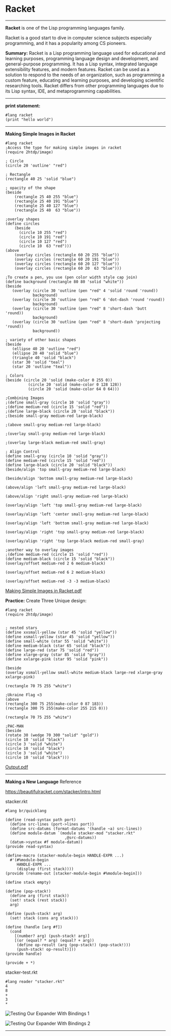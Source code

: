 # Racket
___

**Racket** is one of the Lisp programming languages family.

Racket is a good start to dive in computer science subjects especially programming, and it has a popularity among CS pioneers.

**Summary:** Racket is a Lisp programming language used for educational and learning purposes, programming language design and development, and general-purpose programming. It has a Lisp syntax, integrated language extensibility features, and modern features. Racket can be used as a solution to respond to the needs of an organization, such as programming a custom feature, educating and learning purposes, and developing scientific researching tools. Racket differs from other programming languages due to its Lisp syntax, IDE, and metaprogramming capabilities.	

____

**print statement:**

```
#lang racket
(print "hello world")
```
___

**Making Simple Images in Racket**

```
#lang racket
;Access the type for making simple images in racket
(require 2htdp/image)

; Circle
(circle 20 'outline' "red")

; Rectangle
(rectangle 40 25 'solid "blue")

; opacity of the shape
(beside
    (rectangle 25 40 255 "blue")
    (rectangle 25 40 191 "blue")
    (rectangle 25 40 127 "blue")
    (rectangle 25 40  63 "blue"))

;overlay shapes
(define circles
    (beside
      (circle 10 255 "red")
      (circle 10 191 "red")
      (circle 10 127 "red")
      (circle 10  63 "red")))
(above
    (overlay circles (rectangle 60 20 255 "blue"))
    (overlay circles (rectangle 60 20 191 "blue"))
    (overlay circles (rectangle 60 20 127 "blue"))
    (overlay circles (rectangle 60 20  63 "blue")))

;To create a pen, you use (pen color width style cap join)
(define background (rectangle 80 80 'solid "white"))
(beside
   (overlay (circle 30 'outline (pen "red" 4 'solid 'round 'round))
            background)
   (overlay (circle 30 'outline (pen "red" 6 'dot-dash 'round 'round))
            background)
   (overlay (circle 30 'outline (pen "red" 8 'short-dash 'butt 'round))
            background)
   (overlay (circle 30 'outline (pen "red" 8 'short-dash 'projecting 'round))
            background))

; variety of other basic shapes
(beside
   (ellipse 40 20 'outline "red")
   (ellipse 20 40 'solid "blue")
   (triangle 40 'solid "black")
   (star 30 'solid "teal")
   (star 20 'outline "teal"))

; Colors
(beside (circle 20 'solid (make-color 0 255 0))
          (circle 20 'solid (make-color 0 128 128))
          (circle 20 'solid (make-color 64 0 64)))

;Combining Images
;(define small-gray (circle 10 'solid "gray"))
;(define medium-red (circle 15 'solid "red"))
;(define large-black (circle 20 'solid "black"))
;(beside small-gray medium-red large-black)

;(above small-gray medium-red large-black)

;(overlay small-gray medium-red large-black)

;(overlay large-black medium-red small-gray)

; Align Control
(define small-gray (circle 10 'solid "gray"))
(define medium-red (circle 15 'solid "red"))
(define large-black (circle 20 'solid "black"))
(beside/align 'top small-gray medium-red large-black)

(beside/align 'bottom small-gray medium-red large-black)

(above/align 'left small-gray medium-red large-black)

(above/align 'right small-gray medium-red large-black)

(overlay/align 'left 'top small-gray medium-red large-black)

(overlay/align 'left 'center small-gray medium-red large-black)

(overlay/align 'left 'bottom small-gray medium-red large-black)

(overlay/align 'right 'top small-gray medium-red large-black)

(overlay/align 'right 'top large-black medium-red small-gray)

;another way to overlay images
;(define medium-red (circle 15 'solid "red"))
(define medium-black (circle 15 'solid "black"))
(overlay/offset medium-red 2 6 medium-black)

(overlay/offset medium-red 6 2 medium-black)

(overlay/offset medium-red -3 -3 medium-black)
```
[Making Simple Images in Racket.pdf](https://github.com/Akram-Alaqili/Racket/files/12612711/Making.Simple.Images.in.Racket.pdf)

**Practice:** Create Three Unique design:

```
#lang racket
(require 2htdp/image)


; nested stars
(define xxsmall-yellow (star 45 'solid "yellow"))
(define xsmall-yellow (star 45 'solid "yellow"))
(define small-white (star 55 'solid "white"))
(define medium-black (star 65 'solid "black"))
(define large-red (star 75 'solid "red"))
(define xlarge-gray (star 85 'solid "gray"))
(define xxlarge-pink (star 95 'solid "pink"))

(beside
(overlay xsmall-yellow small-white medium-black large-red xlarge-gray xxlarge-pink)

(rectangle 70 75 255 "white")

;Ukraine Flag <3
(above
(rectangle 300 75 255(make-color 0 87 183))
(rectangle 300 75 255(make-color 255 215 0)))

(rectangle 70 75 255 "white")

;PAC-MAN
(beside
(rotate 30 (wedge 70 300 "solid" "gold"))
(circle 10 'solid "black")
(circle 3 'solid "white")
(circle 10 'solid "black")
(circle 3 'solid "white")
(circle 10 'solid "black")))
```
[Output.pdf](https://github.com/Akram-Alaqili/Racket/files/12614502/Output.pdf)

____
**Making a New Language**
Reference

https://beautifulracket.com/stacker/intro.html

stacker.rkt

```
#lang br/quicklang

(define (read-syntax path port)
  (define src-lines (port->lines port))
  (define src-datums (format-datums '(handle ~a) src-lines))
  (define module-datum `(module stacker-mod "stacker.rkt"
                          ,@src-datums))
  (datum->syntax #f module-datum))
(provide read-syntax)

(define-macro (stacker-module-begin HANDLE-EXPR ...)
  #'(#%module-begin
     HANDLE-EXPR ...
     (display (first stack))))
(provide (rename-out [stacker-module-begin #%module-begin]))

(define stack empty)

(define (pop-stack!)
  (define arg (first stack))
  (set! stack (rest stack))
  arg)

(define (push-stack! arg)
  (set! stack (cons arg stack)))

(define (handle [arg #f])
  (cond
    [(number? arg) (push-stack! arg)]
    [(or (equal? * arg) (equal? + arg))
     (define op-result (arg (pop-stack!) (pop-stack!))) 
     (push-stack! op-result)]))
(provide handle)

(provide + *)
```

stacker-test.rkt

```
#lang reader "stacker.rkt"
4
8
+
3
*
```
![Testing Our Expander With Bindings 1](https://github.com/Akram-Alaqili/Racket/assets/21014412/64e6df80-56b4-49a2-900c-b19dc4341b48)

![Testing Our Expander With Bindings 2](https://github.com/Akram-Alaqili/Racket/assets/21014412/7f76b63d-ebbe-4737-a9ff-f09fc55ce1fa)

___
